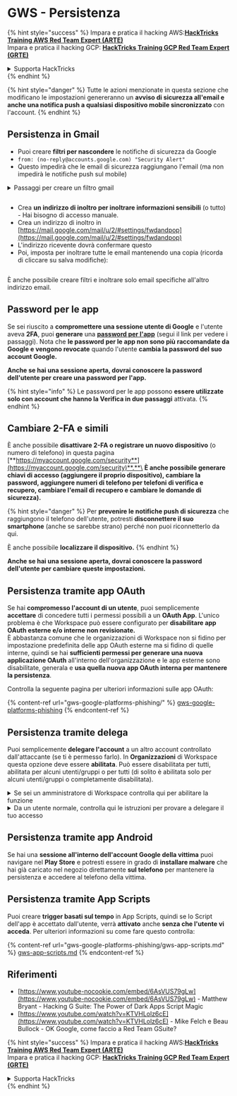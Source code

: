# GWS - Persistenza

{% hint style="success" %}
Impara e pratica il hacking AWS:<img src="../../.gitbook/assets/image.png" alt="" data-size="line">[**HackTricks Training AWS Red Team Expert (ARTE)**](https://training.hacktricks.xyz/courses/arte)<img src="../../.gitbook/assets/image.png" alt="" data-size="line">\
Impara e pratica il hacking GCP: <img src="../../.gitbook/assets/image (2).png" alt="" data-size="line">[**HackTricks Training GCP Red Team Expert (GRTE)**<img src="../../.gitbook/assets/image (2).png" alt="" data-size="line">](https://training.hacktricks.xyz/courses/grte)

<details>

<summary>Supporta HackTricks</summary>

* Controlla i [**piani di abbonamento**](https://github.com/sponsors/carlospolop)!
* **Unisciti al** 💬 [**gruppo Discord**](https://discord.gg/hRep4RUj7f) o al [**gruppo telegram**](https://t.me/peass) o **seguici** su **Twitter** 🐦 [**@hacktricks\_live**](https://twitter.com/hacktricks\_live)**.**
* **Condividi trucchi di hacking inviando PR ai** [**HackTricks**](https://github.com/carlospolop/hacktricks) e [**HackTricks Cloud**](https://github.com/carlospolop/hacktricks-cloud) repos di github.

</details>
{% endhint %}

{% hint style="danger" %}
Tutte le azioni menzionate in questa sezione che modificano le impostazioni genereranno un **avviso di sicurezza all'email e anche una notifica push a qualsiasi dispositivo mobile sincronizzato** con l'account.
{% endhint %}

## **Persistenza in Gmail**

* Puoi creare **filtri per nascondere** le notifiche di sicurezza da Google
* `from: (no-reply@accounts.google.com) "Security Alert"`
* Questo impedirà che le email di sicurezza raggiungano l'email (ma non impedirà le notifiche push sul mobile)

<details>

<summary>Passaggi per creare un filtro gmail</summary>

(Istruzioni da [**qui**](https://support.google.com/mail/answer/6579))

1. Apri [Gmail](https://mail.google.com/).
2. Nella casella di ricerca in alto, clicca su Mostra opzioni di ricerca ![photos tune](https://lh3.googleusercontent.com/cD6YR\_YvqXqNKxrWn2NAWkV6tjJtg8vfvqijKT1\_9zVCrl2sAx9jROKhLqiHo2ZDYTE=w36).
3. Inserisci i tuoi criteri di ricerca. Se vuoi controllare che la tua ricerca abbia funzionato correttamente, guarda quali email appaiono cliccando su **Cerca**.
4. In fondo alla finestra di ricerca, clicca su **Crea filtro**.
5. Scegli cosa vuoi che faccia il filtro.
6. Clicca su **Crea filtro**.

Controlla il tuo filtro attuale (per eliminarli) in [https://mail.google.com/mail/u/0/#settings/filters](https://mail.google.com/mail/u/0/#settings/filters)

</details>

<figure><img src="../../.gitbook/assets/image (331).png" alt=""><figcaption></figcaption></figure>

* Crea **un indirizzo di inoltro per inoltrare informazioni sensibili** (o tutto) - Hai bisogno di accesso manuale.
* Crea un indirizzo di inoltro in [https://mail.google.com/mail/u/2/#settings/fwdandpop](https://mail.google.com/mail/u/2/#settings/fwdandpop)
* L'indirizzo ricevente dovrà confermare questo
* Poi, imposta per inoltrare tutte le email mantenendo una copia (ricorda di cliccare su salva modifiche):

<figure><img src="../../.gitbook/assets/image (332).png" alt=""><figcaption></figcaption></figure>

È anche possibile creare filtri e inoltrare solo email specifiche all'altro indirizzo email.

## Password per le app

Se sei riuscito a **compromettere una sessione utente di Google** e l'utente aveva **2FA**, puoi **generare** una [**password per l'app**](https://support.google.com/accounts/answer/185833?hl=en) (segui il link per vedere i passaggi). Nota che **le password per le app non sono più raccomandate da Google e vengono revocate** quando l'utente **cambia la password del suo account Google.**

**Anche se hai una sessione aperta, dovrai conoscere la password dell'utente per creare una password per l'app.**

{% hint style="info" %}
Le password per le app possono **essere utilizzate solo con account che hanno la Verifica in due passaggi** attivata.
{% endhint %}

## Cambiare 2-FA e simili

È anche possibile **disattivare 2-FA o registrare un nuovo dispositivo** (o numero di telefono) in questa pagina [**https://myaccount.google.com/security**](https://myaccount.google.com/security)**.**\
**È anche possibile generare chiavi di accesso (aggiungere il proprio dispositivo), cambiare la password, aggiungere numeri di telefono per telefoni di verifica e recupero, cambiare l'email di recupero e cambiare le domande di sicurezza).**

{% hint style="danger" %}
Per **prevenire le notifiche push di sicurezza** che raggiungono il telefono dell'utente, potresti **disconnettere il suo smartphone** (anche se sarebbe strano) perché non puoi riconnetterlo da qui.

È anche possibile **localizzare il dispositivo.**
{% endhint %}

**Anche se hai una sessione aperta, dovrai conoscere la password dell'utente per cambiare queste impostazioni.**

## Persistenza tramite app OAuth

Se hai **compromesso l'account di un utente**, puoi semplicemente **accettare** di concedere tutti i permessi possibili a un **OAuth App**. L'unico problema è che Workspace può essere configurato per **disabilitare app OAuth esterne e/o interne non revisionate.**\
È abbastanza comune che le organizzazioni di Workspace non si fidino per impostazione predefinita delle app OAuth esterne ma si fidino di quelle interne, quindi se hai **sufficienti permessi per generare una nuova applicazione OAuth** all'interno dell'organizzazione e le app esterne sono disabilitate, generala e **usa quella nuova app OAuth interna per mantenere la persistenza**.

Controlla la seguente pagina per ulteriori informazioni sulle app OAuth:

{% content-ref url="gws-google-platforms-phishing/" %}
[gws-google-platforms-phishing](gws-google-platforms-phishing/)
{% endcontent-ref %}

## Persistenza tramite delega

Puoi semplicemente **delegare l'account** a un altro account controllato dall'attaccante (se ti è permesso farlo). In **Organizzazioni** di Workspace questa opzione deve essere **abilitata**. Può essere disabilitata per tutti, abilitata per alcuni utenti/gruppi o per tutti (di solito è abilitata solo per alcuni utenti/gruppi o completamente disabilitata).

<details>

<summary>Se sei un amministratore di Workspace controlla qui per abilitare la funzione</summary>

(Informazioni [copiate dalla documentazione](https://support.google.com/a/answer/7223765))

Come amministratore della tua organizzazione (ad esempio, il tuo lavoro o la tua scuola), controlli se gli utenti possono delegare l'accesso al loro account Gmail. Puoi consentire a tutti di avere l'opzione di delegare il proprio account. Oppure, consentire solo a persone in determinati dipartimenti di impostare la delega. Ad esempio, puoi:

* Aggiungere un assistente amministrativo come delegato sul tuo account Gmail in modo che possa leggere e inviare email per tuo conto.
* Aggiungere un gruppo, come il tuo dipartimento vendite, in Gruppi come delegato per dare a tutti accesso a un account Gmail.

Gli utenti possono delegare l'accesso solo a un altro utente nella stessa organizzazione, indipendentemente dal loro dominio o dalla loro unità organizzativa.

#### Limiti e restrizioni della delega

* **Consenti agli utenti di concedere l'accesso alla loro casella di posta a un gruppo Google** opzione: Per utilizzare questa opzione, deve essere abilitata per l'OU dell'account delegato e per l'OU di ciascun membro del gruppo. I membri del gruppo che appartengono a un'OU senza questa opzione abilitata non possono accedere all'account delegato.
* Con un uso tipico, 40 utenti delegati possono accedere a un account Gmail contemporaneamente. Un uso superiore alla media da parte di uno o più delegati potrebbe ridurre questo numero.
* I processi automatizzati che accedono frequentemente a Gmail potrebbero anche ridurre il numero di delegati che possono accedere a un account contemporaneamente. Questi processi includono API o estensioni del browser che accedono frequentemente a Gmail.
* Un singolo account Gmail supporta fino a 1.000 delegati unici. Un gruppo in Gruppi conta come un delegato verso il limite.
* La delega non aumenta i limiti per un account Gmail. Gli account Gmail con utenti delegati hanno i limiti e le politiche standard degli account Gmail. Per dettagli, visita [Limiti e politiche di Gmail](https://support.google.com/a/topic/28609).

#### Passaggio 1: Attiva la delega di Gmail per i tuoi utenti

**Prima di iniziare:** Per applicare l'impostazione a determinati utenti, metti i loro account in un ['unità organizzativa](https://support.google.com/a/topic/1227584).

1.  [Accedi](https://admin.google.com/) alla tua [console di amministrazione Google](https://support.google.com/a/answer/182076).

Accedi utilizzando un _account amministratore_, non il tuo attuale account CarlosPolop@gmail.com
2. Nella console di amministrazione, vai su Menu ![](https://storage.googleapis.com/support-kms-prod/JxKYG9DqcsormHflJJ8Z8bHuyVI5YheC0lAp)![e poi](https://storage.googleapis.com/support-kms-prod/Th2Tx0uwPMOhsMPn7nRXMUo3vs6J0pto2DTn)![](https://storage.googleapis.com/support-kms-prod/ocGtUSENh4QebLpvZcmLcNRZyaTBcolMRSyl) **App**![e poi](https://storage.googleapis.com/support-kms-prod/Th2Tx0uwPMOhsMPn7nRXMUo3vs6J0pto2DTn)**Google Workspace**![e poi](https://storage.googleapis.com/support-kms-prod/Th2Tx0uwPMOhsMPn7nRXMUo3vs6J0pto2DTn)**Gmail**![e poi](https://storage.googleapis.com/support-kms-prod/Th2Tx0uwPMOhsMPn7nRXMUo3vs6J0pto2DTn)**Impostazioni utente**.
3. Per applicare l'impostazione a tutti, lascia selezionata l'unità organizzativa principale. Altrimenti, seleziona un'unità organizzativa secondaria [organizzativa](https://support.google.com/a/topic/1227584).
4. Clicca su **Delega email**.
5. Seleziona la casella **Consenti agli utenti di delegare l'accesso alla loro casella di posta ad altri utenti nel dominio**.
6. (Facoltativo) Per consentire agli utenti di specificare quali informazioni del mittente sono incluse nei messaggi delegati inviati dal loro account, seleziona la casella **Consenti agli utenti di personalizzare questa impostazione**.
7. Seleziona un'opzione per le informazioni del mittente predefinite incluse nei messaggi inviati dai delegati:
* **Mostra il proprietario dell'account e il delegato che ha inviato l'email**—I messaggi includono gli indirizzi email del proprietario dell'account Gmail e del delegato.
* **Mostra solo il proprietario dell'account**—I messaggi includono solo l'indirizzo email del proprietario dell'account Gmail. L'indirizzo email del delegato non è incluso.
8. (Facoltativo) Per consentire agli utenti di aggiungere un gruppo in Gruppi come delegato, seleziona la casella **Consenti agli utenti di concedere l'accesso alla loro casella di posta a un gruppo Google**.
9. Clicca su **Salva**. Se hai configurato un'unità organizzativa secondaria, potresti essere in grado di **Eredita** o **Sovrascrivere** le impostazioni di un'unità organizzativa principale.
10. (Facoltativo) Per attivare la delega di Gmail per altre unità organizzative, ripeti i passaggi 3–9.

Le modifiche possono richiedere fino a 24 ore, ma di solito avvengono più rapidamente. [Scopri di più](https://support.google.com/a/answer/7514107)

#### Passaggio 2: Fai impostare agli utenti i delegati per i loro account

Dopo aver attivato la delega, i tuoi utenti vanno nelle impostazioni di Gmail per assegnare i delegati. I delegati possono quindi leggere, inviare e ricevere messaggi per conto dell'utente.

Per dettagli, indirizza gli utenti a [Delegare e collaborare via email](https://support.google.com/a/users/answer/138350).

</details>

<details>

<summary>Da un utente normale, controlla qui le istruzioni per provare a delegare il tuo accesso</summary>

(Info copiate [**dalla documentazione**](https://support.google.com/mail/answer/138350))

Puoi aggiungere fino a 10 delegati.

Se stai utilizzando Gmail tramite il tuo lavoro, scuola o altra organizzazione:

* Puoi aggiungere fino a 1000 delegati all'interno della tua organizzazione.
* Con un uso tipico, 40 delegati possono accedere a un account Gmail contemporaneamente.
* Se utilizzi processi automatizzati, come API o estensioni del browser, alcuni delegati possono accedere a un account Gmail contemporaneamente.

1. Sul tuo computer, apri [Gmail](https://mail.google.com/). Non puoi aggiungere delegati dall'app Gmail.
2. In alto a destra, clicca su Impostazioni ![Settings](https://lh3.googleusercontent.com/p3J-ZSPOLtuBBR\_ofWTFDfdgAYQgi8mR5c76ie8XQ2wjegk7-yyU5zdRVHKybQgUlQ=w36-h36) ![e poi](https://lh3.googleusercontent.com/3\_l97rr0GvhSP2XV5OoCkV2ZDTIisAOczrSdzNCBxhIKWrjXjHucxNwocghoUa39gw=w36-h36) **Vedi tutte le impostazioni**.
3. Clicca sulla scheda **Account e importazione** o **Account**.
4. Nella sezione "Concedi accesso al tuo account", clicca su **Aggiungi un altro account**. Se stai utilizzando Gmail tramite il tuo lavoro o scuola, la tua organizzazione potrebbe limitare la delega delle email. Se non vedi questa impostazione, contatta il tuo amministratore.
* Se non vedi Concedi accesso al tuo account, allora è limitato.
5.  Inserisci l'indirizzo email della persona che vuoi aggiungere. Se stai utilizzando Gmail tramite il tuo lavoro, scuola o altra organizzazione, e il tuo amministratore lo consente, puoi inserire l'indirizzo email di un gruppo. Questo gruppo deve avere lo stesso dominio della tua organizzazione. I membri esterni del gruppo sono negati l'accesso alla delega.\
\
**Importante:** Se l'account che delegi è un nuovo account o la password è stata reimpostata, l'amministratore deve disattivare il requisito di cambiare la password quando accedi per la prima volta.

* [Scopri come un amministratore può creare un utente](https://support.google.com/a/answer/33310).
* [Scopri come un amministratore può reimpostare le password](https://support.google.com/a/answer/33319).

6\. Clicca su **Passaggio successivo** ![e poi](https://lh3.googleusercontent.com/QbWcYKta5vh\_4-OgUeFmK-JOB0YgLLoGh69P478nE6mKdfpWQniiBabjF7FVoCVXI0g=h36) **Invia email per concedere accesso**.

La persona che hai aggiunto riceverà un'email che le chiede di confermare. L'invito scade dopo una settimana.

Se hai aggiunto un gruppo, tutti i membri del gruppo diventeranno delegati senza dover confermare.

Nota: Potrebbe richiedere fino a 24 ore affinché la delega inizi a avere effetto.

</details>

## Persistenza tramite app Android

Se hai una **sessione all'interno dell'account Google della vittima** puoi navigare nel **Play Store** e potresti essere in grado di **installare malware** che hai già caricato nel negozio direttamente **sul telefono** per mantenere la persistenza e accedere al telefono della vittima.

## **Persistenza tramite** App Scripts

Puoi creare **trigger basati sul tempo** in App Scripts, quindi se lo Script dell'app è accettato dall'utente, verrà **attivato** anche **senza che l'utente vi acceda**. Per ulteriori informazioni su come fare questo controlla:

{% content-ref url="gws-google-platforms-phishing/gws-app-scripts.md" %}
[gws-app-scripts.md](gws-google-platforms-phishing/gws-app-scripts.md)
{% endcontent-ref %}

## Riferimenti

* [https://www.youtube-nocookie.com/embed/6AsVUS79gLw](https://www.youtube-nocookie.com/embed/6AsVUS79gLw) - Matthew Bryant - Hacking G Suite: The Power of Dark Apps Script Magic
* [https://www.youtube.com/watch?v=KTVHLolz6cE](https://www.youtube.com/watch?v=KTVHLolz6cE) - Mike Felch e Beau Bullock - OK Google, come faccio a Red Team GSuite?

{% hint style="success" %}
Impara e pratica il hacking AWS:<img src="../../.gitbook/assets/image.png" alt="" data-size="line">[**HackTricks Training AWS Red Team Expert (ARTE)**](https://training.hacktricks.xyz/courses/arte)<img src="../../.gitbook/assets/image.png" alt="" data-size="line">\
Impara e pratica il hacking GCP: <img src="../../.gitbook/assets/image (2).png" alt="" data-size="line">[**HackTricks Training GCP Red Team Expert (GRTE)**<img src="../../.gitbook/assets/image (2).png" alt="" data-size="line">](https://training.hacktricks.xyz/courses/grte)

<details>

<summary>Supporta HackTricks</summary>

* Controlla i [**piani di abbonamento**](https://github.com/sponsors/carlospolop)!
* **Unisciti al** 💬 [**gruppo Discord**](https://discord.gg/hRep4RUj7f) o al [**gruppo telegram**](https://t.me/peass) o **seguici** su **Twitter** 🐦 [**@hacktricks\_live**](https://twitter.com/hacktricks\_live)**.**
* **Condividi trucchi di hacking inviando PR ai** [**HackTricks**](https://github.com/carlospolop/hacktricks) e [**HackTricks Cloud**](https://github.com/carlospolop/hacktricks-cloud) repos di github.

</details>
{% endhint %}
